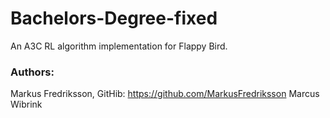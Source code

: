 # Bachelors-Degree-fixed

An A3C RL algorithm implementation for Flappy Bird.

### Authors:
Markus Fredriksson, GitHib: https://github.com/MarkusFredriksson
Marcus Wibrink
